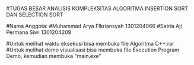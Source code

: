 #TUGAS BESAR ANALISIS KOMPLEKSITAS ALGORITMA INSERTION SORT DAN SELECTION SORT

#Nama Anggota:
#Muhammad Arya FIkriansyah 1301204066
#Satria Aji Permana Siwi   1301204209

#Untuk melihat waktu eksekusi bisa membuka file Algoritma C++.rar
#Untuk melihat demo visualisasi bisa membuka file Execution Program Demo, kemudian membuka "main.exe"
